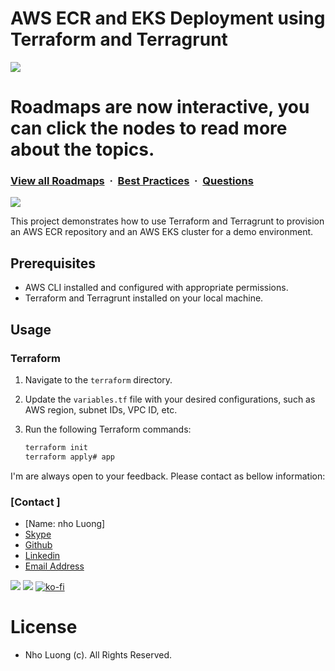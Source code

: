 # AWS ECR and EKS Deployment using Terraform and Terragrunt

![](https://i.imgur.com/waxVImv.png)

# Roadmaps are now interactive, you can click the nodes to read more about the topics.

### [View all Roadmaps](https://github.com/nholuongut/all-roadmaps) &nbsp;&middot;&nbsp; [Best Practices](https://github.com/nholuongut/all-roadmaps/blob/main/public/best-practices/) &nbsp;&middot;&nbsp; [Questions](https://www.linkedin.com/in/nholuong/)

![](https://i.imgur.com/waxVImv.png)

This project demonstrates how to use Terraform and Terragrunt to provision an AWS ECR repository and an AWS EKS cluster for a demo environment.

## Prerequisites

- AWS CLI installed and configured with appropriate permissions.
- Terraform and Terragrunt installed on your local machine.

## Usage

### Terraform

1. Navigate to the `terraform` directory.

2. Update the `variables.tf` file with your desired configurations, such as AWS region, subnet IDs, VPC ID, etc.

3. Run the following Terraform commands:

   ```bash
   terraform init
   terraform apply# app

I'm are always open to your feedback.  Please contact as bellow information:
### [Contact ]
* [Name: nho Luong]
* [Skype](luongutnho_skype)
* [Github](https://github.com/nholuongut/)
* [Linkedin](https://www.linkedin.com/in/nholuong/)
* [Email Address](luongutnho@hotmail.com)

![](https://i.imgur.com/waxVImv.png)
![](bitfield.png)
[![ko-fi](https://ko-fi.com/img/githubbutton_sm.svg)](https://ko-fi.com/nholuong)

# License
* Nho Luong (c). All Rights Reserved.
